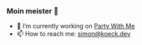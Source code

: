 ### Moin meister 👋


- 🔭 I’m currently working on [Party With Me](https://www.party-with-me.com)
- 📫 How to reach me: simon@koeck.dev
